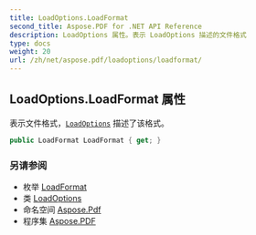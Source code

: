 ```yaml
---
title: LoadOptions.LoadFormat
second_title: Aspose.PDF for .NET API Reference
description: LoadOptions 属性。表示 LoadOptions 描述的文件格式
type: docs
weight: 20
url: /zh/net/aspose.pdf/loadoptions/loadformat/
---
```

## LoadOptions.LoadFormat 属性

表示文件格式，[`LoadOptions`](../) 描述了该格式。

```csharp
public LoadFormat LoadFormat { get; }
```

### 另请参阅

* 枚举 [LoadFormat](../../loadformat/)
* 类 [LoadOptions](../)
* 命名空间 [Aspose.Pdf](../../../aspose.pdf/)
* 程序集 [Aspose.PDF](../../../)